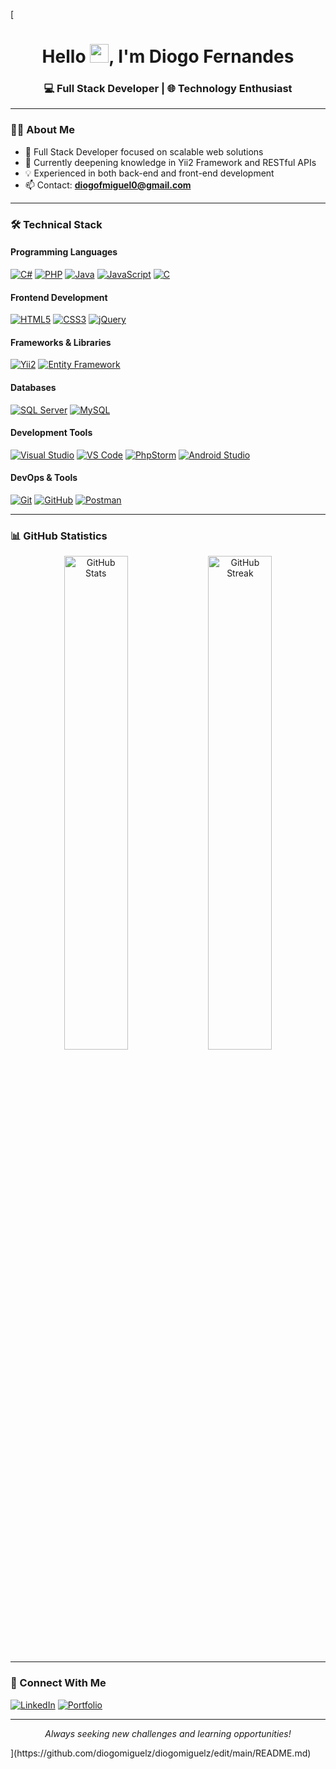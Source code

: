 [<h1 align="center">Hello <img src="https://raw.githubusercontent.com/MartinHeinz/MartinHeinz/master/wave.gif" width="30">, I'm Diogo Fernandes</h1>
<h3 align="center">💻 Full Stack Developer | 🌐 Technology Enthusiast</h3>

---

### 👨‍💻 About Me

- 🔭 Full Stack Developer focused on scalable web solutions
- 🌱 Currently deepening knowledge in Yii2 Framework and RESTful APIs
- 💡 Experienced in both back-end and front-end development
- 📫 Contact: **diogofmiguel0@gmail.com**

---

### 🛠️ Technical Stack

#### Programming Languages
[![C#](https://img.shields.io/badge/C%23-239120?style=for-the-badge&logo=c-sharp&logoColor=white)]()
[![PHP](https://img.shields.io/badge/PHP-777BB4?style=for-the-badge&logo=php&logoColor=white)]()
[![Java](https://img.shields.io/badge/Java-ED8B00?style=for-the-badge&logo=java&logoColor=white)]()
[![JavaScript](https://img.shields.io/badge/JavaScript-F7DF1E?style=for-the-badge&logo=javascript&logoColor=black)]()
[![C](https://img.shields.io/badge/C-00599C?style=for-the-badge&logo=c&logoColor=white)]()

#### Frontend Development
[![HTML5](https://img.shields.io/badge/HTML5-E34F26?style=for-the-badge&logo=html5&logoColor=white)]()
[![CSS3](https://img.shields.io/badge/CSS3-1572B6?style=for-the-badge&logo=css3&logoColor=white)]()
[![jQuery](https://img.shields.io/badge/jQuery-0769AD?style=for-the-badge&logo=jquery&logoColor=white)]()

#### Frameworks & Libraries
[![Yii2](https://img.shields.io/badge/Yii2-008CD7?style=for-the-badge&logo=php&logoColor=white)]()
[![Entity Framework](https://img.shields.io/badge/Entity_Framework-512BD4?style=for-the-badge&logo=.net&logoColor=white)]()

#### Databases
[![SQL Server](https://img.shields.io/badge/SQL_Server-CC2927?style=for-the-badge&logo=microsoft-sql-server&logoColor=white)]()
[![MySQL](https://img.shields.io/badge/MySQL-005C84?style=for-the-badge&logo=mysql&logoColor=white)]()

#### Development Tools
[![Visual Studio](https://img.shields.io/badge/Visual_Studio-5C2D91?style=for-the-badge&logo=visual%20studio&logoColor=white)]()
[![VS Code](https://img.shields.io/badge/VS_Code-0078D4?style=for-the-badge&logo=visual%20studio%20code&logoColor=white)]()
[![PhpStorm](https://img.shields.io/badge/PhpStorm-000000?style=for-the-badge&logo=phpstorm&logoColor=white)]()
[![Android Studio](https://img.shields.io/badge/Android_Studio-3DDC84?style=for-the-badge&logo=android-studio&logoColor=white)]()

#### DevOps & Tools
[![Git](https://img.shields.io/badge/Git-F05032?style=for-the-badge&logo=git&logoColor=white)]()
[![GitHub](https://img.shields.io/badge/GitHub-100000?style=for-the-badge&logo=github&logoColor=white)]()
[![Postman](https://img.shields.io/badge/Postman-FF6C37?style=for-the-badge&logo=postman&logoColor=white)]()

---

### 📊 GitHub Statistics

<div align="center">
<img src="https://github-readme-stats.vercel.app/api?username=ArturJesus22&show_icons=true&theme=radical" alt="GitHub Stats" width="45%"/>
<img src="https://github-readme-streak-stats.herokuapp.com/?user=ArturJesus22&theme=radical" alt="GitHub Streak" width="45%"/>
</div>

---

### 🤝 Connect With Me

[![LinkedIn](https://img.shields.io/badge/LinkedIn-0077B5?style=for-the-badge&logo=linkedin&logoColor=white)](https://www.linkedin.com/in/artur-jesus-b88a42294/)
[![Portfolio](https://img.shields.io/badge/Portfolio-FF5722?style=for-the-badge&logo=todoist&logoColor=white)](https://github.com/ArturJesus22?tab=repositories)

---

<p align="center">
  <i>Always seeking new challenges and learning opportunities!</i>
</p>
](https://github.com/diogomiguelz/diogomiguelz/edit/main/README.md)
